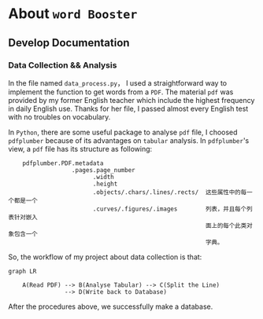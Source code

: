 # About `word Booster`

## Develop Documentation

### Data Collection && Analysis

In the file named `data_process.py`， I used a straightforward way to
implement the function to get words from a `PDF`. The material `pdf` 
was provided by my former English teacher which include the highest 
frequency in daily English use. Thanks for her file, I passed almost
every English test with no troubles on vocabulary.

In `Python`, there are some useful package to analyse `pdf` file, I 
choosed `pdfplumber` because of its advantages on `tabular` analysis.
In `pdfplumber`'s view, a `pdf` file has its structure as following:

```angular2html
    pdfplumber.PDF.metadata
                  .pages.page_number
                        .width
                        .height
                        .objects/.chars/.lines/.rects/  这些属性中的每一个都是一个
                        .curves/.figures/.images        列表，并且每个列表针对嵌入
                                                        面上的每个此类对象包含一个
                                                        字典。
```

So, the workflow of my project about data collection is that:

```mermaid
graph LR
    
    A(Read PDF) --> B(Analyse Tabular) --> C(Split the Line)
                --> D(Write back to Database)
```

After the procedures above, we successfully make a database.

## 